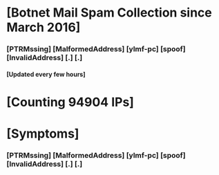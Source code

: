 # [Botnet Mail Spam Collection since March 2016]
### [PTRMssing] [MalformedAddress] [ylmf-pc] [spoof] [InvalidAddress] [.] [.]
#### [Updated every few hours]

# [Counting 94904 IPs]

# [Symptoms] 
###   [PTRMssing] [MalformedAddress] [ylmf-pc] [spoof] [InvalidAddress] [.] [.]
